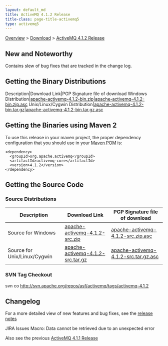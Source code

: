 ```yaml
---
layout: default_md
title: ActiveMQ 4.1.2 Release 
title-class: page-title-activemq5
type: activemq5
---
```


[Overview](overview) > [Download](download) > [ActiveMQ 4.1.2 Release](activemq-412-release)

New and Noteworthy
------------------

Contains slew of bug fixes that are tracked in the change log.

Getting the Binary Distributions
--------------------------------

Description|Download Link|PGP Signature file of download
Windows Distribution|[apache-activemq-4.1.2-bin.zip](http://archive.apache.org/dist/activemq/apache-activemq/4.1.2/apache-activemq-4.1.2-bin.zip)|[apache-activemq-4.1.2-bin.zip.asc](http://archive.apache.org/dist/activemq/apache-activemq/4.1.2/apache-activemq-4.1.2-bin.zip.asc)
Unix/Linux/Cygwin Distribution|[apache-activemq-4.1.2-bin.tar.gz](http://archive.apache.org/dist/activemq/apache-activemq/4.1.2/apache-activemq-4.1.2-bin.tar.gz)|[apache-activemq-4.1.2-bin.tar.gz.asc](http://archive.apache.org/dist/activemq/apache-activemq/4.1.2/apache-activemq-4.1.2-bin.tar.gz.asc)

Getting the Binaries using Maven 2
----------------------------------

To use this release in your maven project, the proper dependency configuration that you should use in your [Maven POM](http://maven.apache.org/guides/introduction/introduction-to-the-pom.html) is:
```
<dependency>
  <groupId>org.apache.activemq</groupId>
  <artifactId>activemq-core</artifactId>
  <version>4.1.2</version>
</dependency>
```
Getting the Source Code
-----------------------

### Source Distributions

Description|Download Link|PGP Signature file of download
---|---|---
Source for Windows|[apache-activemq-4.1.2-src.zip](http://archive.apache.org/dist/activemq/apache-activemq/4.1.2/apache-activemq-4.1.2-src.zip)|[apache-activemq-4.1.2-src.zip.asc](http://archive.apache.org/dist/activemq/apache-activemq/4.1.2/apache-activemq-4.1.2-src.zip.asc)
Source for Unix/Linux/Cygwin|[apache-activemq-4.1.2-src.tar.gz](http://archive.apache.org/dist/activemq/apache-activemq/4.1.2/apache-activemq-4.1.2-src.tar.gz)|[apache-activemq-4.1.2-src.tar.gz.asc](http://archive.apache.org/dist/activemq/apache-activemq/4.1.2/apache-activemq-4.1.2-src.tar.gz.asc)

### SVN Tag Checkout

svn co http://svn.apache.org/repos/asf/activemq/tags/activemq-4.1.2

Changelog
---------

For a more detailed view of new features and bug fixes, see the [release notes](http://issues.apache.org/activemq/secure/ReleaseNote.jspa?version=11801&styleName=Html&projectId=10520&Create=Create)

JIRA Issues Macro: Data cannot be retrieved due to an unexpected error

Also see the previous [ActiveMQ 4.1.1 Release](activemq-411-release)

